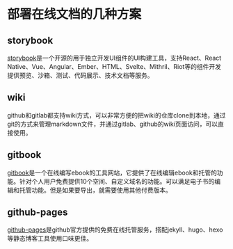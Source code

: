 # 部署在线文档的几种方案

## storybook

[storybook](https://storybook.js.org/)是一个开源的用于独立开发UI组件的UI构建工具，支持React、React Native、Vue、Angular、Ember、HTML、Svelte、Mithril、Riot等的组件开发提供预览、沙箱、测试、代码展示、技术文档等服务。

## wiki

github和gitlab都支持wiki方式，可以非常方便的把wiki的仓库clone到本地，通过git的方式来管理markdown文件，并通过gitlab、github的wiki页面访问，可以直接使用。

## gitbook

[gitbook](https://www.gitbook.com/)是一个在线编写ebook的工具网站，它提供了在线编辑ebook和托管的功能。针对个人用户免费提供10个空间、自定义域名的功能。可以满足电子书的编辑和托管功能。但是如果要导出，就需要使用其他付费版本。

## github-pages

[github-pages](https://docs.github.com/cn/github/working-with-github-pages)是github官方提供的免费在线托管服务，搭配jekyll、hugo、hexo等静态博客工具使用口味更佳。